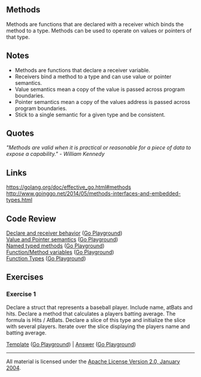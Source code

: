 ## Methods

Methods are functions that are declared with a receiver which binds the method to a type. Methods can be used to operate on values or pointers of that type.

## Notes

* Methods are functions that declare a receiver variable.
* Receivers bind a method to a type and can use value or pointer semantics.
* Value semantics mean a copy of the value is passed across program boundaries.
* Pointer semantics mean a copy of the values address is passed across program boundaries.
* Stick to a single semantic for a given type and be consistent.

## Quotes

_"Methods are valid when it is practical or reasonable for a piece of data to expose a capability." - William Kennedy_

## Links

https://golang.org/doc/effective_go.html#methods  
http://www.goinggo.net/2014/05/methods-interfaces-and-embedded-types.html

## Code Review

[Declare and receiver behavior](example1/example1.go) ([Go Playground](https://play.golang.org/p/bkELzdjcJN))  
[Value and Pointer semantics](example5/example5.go) ([Go Playground](https://play.golang.org/p/cyXulaDNL9))  
[Named typed methods](example2/example2.go) ([Go Playground](https://play.golang.org/p/9WeR1rShIa))  
[Function/Method variables](example3/example3.go) ([Go Playground](https://play.golang.org/p/J-2A9SZzrA))  
[Function Types](example4/example4.go) ([Go Playground](https://play.golang.org/p/EZQPrC9qsx))

## Exercises

### Exercise 1

Declare a struct that represents a baseball player. Include name, atBats and hits. Declare a method that calculates a players batting average. The formula is Hits / AtBats. Declare a slice of this type and initialize the slice with several players. Iterate over the slice displaying the players name and batting average.

[Template](exercises/template1/template1.go) ([Go Playground](https://play.golang.org/p/IG5uqVRTrc)) | 
[Answer](exercises/exercise1/exercise1.go) ([Go Playground](https://play.golang.org/p/1vr9fCLEO8))
___
All material is licensed under the [Apache License Version 2.0, January 2004](http://www.apache.org/licenses/LICENSE-2.0).
